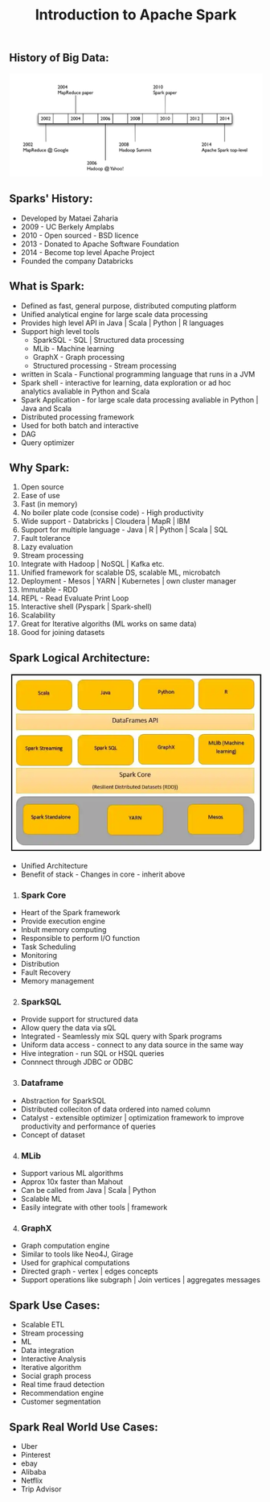 <header>

# Introduction to Apache Spark

</header>

## History of Big Data:

![My Image](images/bigdata_history.png)

## Sparks' History:

* Developed by Mataei Zaharia
* 2009 - UC Berkely Amplabs
* 2010 - Open sourced - BSD licence
* 2013 - Donated to Apache Software Foundation
* 2014 - Become top level Apache Project 
* Founded the company Databricks

## What is Spark:

* Defined as fast, general purpose, distributed computing platform
* Unified analytical engine for large scale data processing
* Provides high level API in Java | Scala | Python | R languages
* Support high level tools
  * SparkSQL - SQL | Structured data processing
  * MLib - Machine learning
  * GraphX - Graph processing
  * Structured processing - Stream processing
* written in Scala - Functional programming language that runs in a JVM
* Spark shell - interactive for learning, data exploration or ad hoc analytics avaliable in Python and Scala
* Spark Application - for large scale data processing avaliable in Python | Java and Scala
* Distributed processing framework
* Used for both batch and interactive
* DAG
* Query optimizer

## Why Spark:

1. Open source
2. Ease of use
3. Fast (in memory)
4. No boiler plate code (consise code) - High productivity
5. Wide support - Databricks | Cloudera | MapR | IBM
6. Support for multiple language - Java | R | Python | Scala | SQL
7. Fault tolerance
8. Lazy evaluation
9. Stream processing
10. Integrate with Hadoop | NoSQL | Kafka etc.
11. Unified framework for scalable DS, scalable ML, microbatch
12. Deployment - Mesos | YARN | Kubernetes | own cluster manager
13. Immutable - RDD
14. REPL - Read Evaluate Print Loop
15. Interactive shell (Pyspark | Spark-shell)
16. Scalability
17. Great for Iterative algoriths (ML works on same data)
18. Good for joining datasets


## Spark Logical Architecture:


![My Image](images/spark_logical_architecture.png)


* Unified Architecture
* Benefit of stack - Changes in core - inherit above

1. ### Spark Core
* Heart of the Spark framework
* Provide execution engine
* Inbult memory computing
* Responsible to perform I/O function
* Task Scheduling
* Monitoring
* Distribution
* Fault Recovery
* Memory management

2. ### SparkSQL
* Provide support for structured data
* Allow query the data via sQL
* Integrated - Seamlessly mix SQL query with Spark programs
* Uniform data access - connect to any data source in the same way
* Hive integration - run SQL or HSQL queries
* Connnect through JDBC or  ODBC

3. ### Dataframe
* Abstraction for SparkSQL
* Distributed colleciton of data ordered into named column
* Catalyst - extensible optimizer | optimization framework to improve productivity and performance of queries
* Concept of dataset

4. ### MLib
* Support various ML algorithms
* Approx 10x faster than Mahout
* Can be called from Java | Scala | Python
* Scalable ML
* Easily integrate with other tools | framework

4. ### GraphX
* Graph computation engine
* Similar to tools like Neo4J, Girage
* Used for graphical computations
* Directed graph - vertex | edges concepts
* Support operations like subgraph | Join vertices | aggregates messages

## Spark Use Cases:
* Scalable ETL
* Stream processing 
* ML
* Data integration
* Interactive Analysis
* Iterative algorithm
* Social graph process
* Real time fraud detection
* Recommendation engine
* Customer segmentation

## Spark Real World Use Cases:
* Uber
* Pinterest
* ebay
* Alibaba
* Netflix
* Trip Advisor



